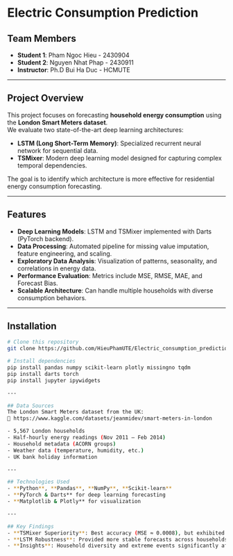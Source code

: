 # Electric Consumption Prediction

## Team Members
- **Student 1**: Pham Ngoc Hieu - 2430904  
- **Student 2**: Nguyen Nhat Phap - 2430911  
- **Instructor**: Ph.D Bui Ha Duc - HCMUTE  

---

## Project Overview
This project focuses on forecasting **household energy consumption** using the **London Smart Meters dataset**.  
We evaluate two state-of-the-art deep learning architectures:  

- **LSTM (Long Short-Term Memory)**: Specialized recurrent neural network for sequential data.  
- **TSMixer**: Modern deep learning model designed for capturing complex temporal dependencies.  

The goal is to identify which architecture is more effective for residential energy consumption forecasting.

---

## Features
- **Deep Learning Models**: LSTM and TSMixer implemented with Darts (PyTorch backend).  
- **Data Processing**: Automated pipeline for missing value imputation, feature engineering, and scaling.  
- **Exploratory Data Analysis**: Visualization of patterns, seasonality, and correlations in energy data.  
- **Performance Evaluation**: Metrics include MSE, RMSE, MAE, and Forecast Bias.  
- **Scalable Architecture**: Can handle multiple households with diverse consumption behaviors.  

---

## Installation
```bash
# Clone this repository
git clone https://github.com/HieuPhamUTE/Electric_consumption_prediction

# Install dependencies
pip install pandas numpy scikit-learn plotly missingno tqdm
pip install darts torch
pip install jupyter ipywidgets

---

## Data Sources
The London Smart Meters dataset from the UK:  
🔗 https://www.kaggle.com/datasets/jeanmidev/smart-meters-in-london  

- 5,567 London households  
- Half-hourly energy readings (Nov 2011 – Feb 2014)  
- Household metadata (ACORN groups)  
- Weather data (temperature, humidity, etc.)  
- UK bank holiday information  

---

## Technologies Used
- **Python**, **Pandas**, **NumPy**, **Scikit-learn**  
- **PyTorch & Darts** for deep learning forecasting  
- **Matplotlib & Plotly** for visualization  

---

## Key Findings
- **TSMixer Superiority**: Best accuracy (MSE ≈ 0.0008), but exhibited higher systematic bias.  
- **LSTM Robustness**: Provided more stable forecasts across households.  
- **Insights**: Household diversity and extreme events significantly affect prediction accuracy.  

